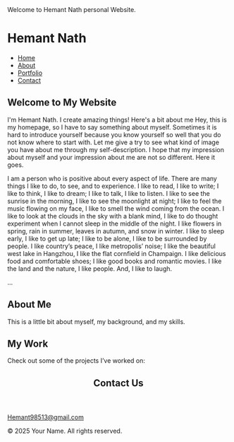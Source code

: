 <Welcome>
<html lang="en">
<head>
  <meta charset="UTF-8">
  <meta name="viewport" content="width=device-width, initial-scale=1.0">
  Welcome to Hemant Nath personal Website.
  <link rel="stylesheet" href="styles.css">
</head>
<body>

  <HEMANT>
    <div class="container">
      <h1>Hemant Nath </h1>
      <nav>
        <ul>
          <li><a href="#home">Home</a></li>
          <li><a href="#about">About</a></li>
          <li><a href="#portfolio">Portfolio</a></li>
          <li><a href="#contact">Contact</a></li>
        </ul>
      </nav>
    </div>
  </header>

  <section id="home">
    <div class="container">
      <h2>Welcome to My Website</h2>
      <p>I'm Hemant Nath. I create amazing things! Here's a bit about me Hey, this is my homepage, so I have to say something about myself. Sometimes it is hard to introduce yourself because you know yourself so well that you do not know where to start with. Let me give a try to see what kind of image you have about me through my self-description. I hope that my impression about myself and your impression about me are not so different. Here it goes.

I am a person who is positive about every aspect of life. There are many things I like to do, to see, and to experience. I like to read, I like to write; I like to think, I like to dream; I like to talk, I like to listen. I like to see the sunrise in the morning, I like to see the moonlight at night; I like to feel the music flowing on my face, I like to smell the wind coming from the ocean. I like to look at the clouds in the sky with a blank mind, I like to do thought experiment when I cannot sleep in the middle of the night. I like flowers in spring, rain in summer, leaves in autumn, and snow in winter. I like to sleep early, I like to get up late; I like to be alone, I like to be surrounded by people. I like country’s peace, I like metropolis’ noise; I like the beautiful west lake in Hangzhou, I like the flat cornfield in Champaign. I like delicious food and comfortable shoes; I like good books and romantic movies. I like the land and the nature, I like people. And, I like to laugh.

...</p>
    </div>
  </section>

  <section id="about">
    <div class="container">
      <h2>About Me</h2>
      <p>This is a little bit about myself, my background, and my skills.</p>
    </div>
  </section>

  <section id="portfolio">
    <div class="container">
      <h2>My Work</h2>
      <p>Check out some of the projects I’ve worked on:</p>





</head>
<body>
    <header>
        <h1>Contact Us</h1>
    </header>
    
   Hemant98513@gmail.com
  
            


  <footer>
    <div class="container">
      <p>&copy; 2025 Your Name. All rights reserved.</p>
    </div>
  </footer>

</body>
</html>
